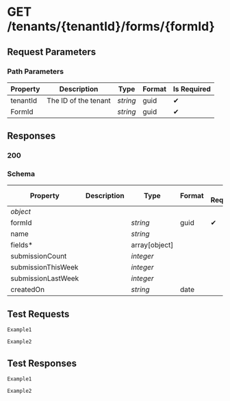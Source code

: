 # **GET**   /tenants/{tenantId}/forms/{formId}

## __Request Parameters__

### Path Parameters

   | Property | Description          | Type     | Format | Is Required |
   | -------- | -------------------- | -------- | ------ | ----------- |
   | tenantId | The ID of the tenant | _string_ | guid   | ✔           |
   | FormId   |                      | _string_ | guid   | ✔           |

## __Responses__

### __200__

### Schema

| Property           | Description | Type          | Format | Is Required |
| ------------------ | ----------- | ------------- | ------ | ----------- |
| _object_           |             |               |        |             |
| formId             |             | _string_      | guid   | ✔           |
| name               |             | _string_      |        |             |
| fields*            |             | array[object] |        |             |
| submissionCount    |             | _integer_     |        |             |
| submissionThisWeek |             | _integer_     |        |             |
| submissionLastWeek |             | _integer_     |        |             |
| createdOn          |             | _string_      | date   |             |

## __Test Requests__

```cURL tab= 
Example1
```

```C# tab=
Example2
```

## __Test Responses__

```cURL tab= 
Example1
```

```C# tab=
Example2
```
